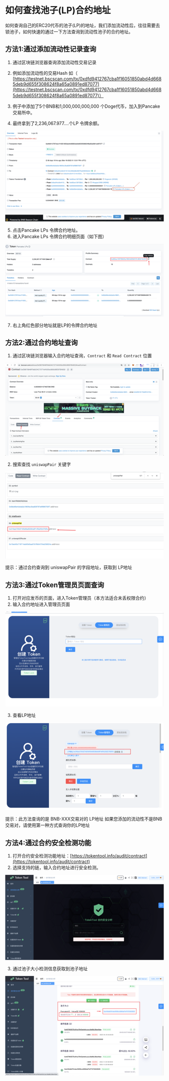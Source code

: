 # 如何查找池子(LP)合约地址
如何查询自己的ERC20代币的池子(LP)的地址，我们添加流动性后，往往需要去锁池子，如何快速的通过一下方法查询到流动性池子的合约地址。

## 方法1:通过添加流动性记录查询
1. 通过区块链浏览器查询添加流动性交易记录

2. 例如添加流动性的交易Hash 如（  [https://testnet.bscscan.com/tx/0xdfd9412767cba1f16051850abd4d6685deb9d655f308624f8a65a0891ed87077](https://testnet.bscscan.com/tx/0xdfd9412767cba1f16051850abd4d6685deb9d655f308624f8a65a0891ed87077)）

3. 例子中添加了5个BNB和1,000,000,000,000 个Doge代币，加入到Pancake交易所中。

4. 最终拿到了2,236,067.977....个LP 令牌余额。

![add-liquidity](../.gitbook/assets/common-problem/Snipaste_2022-05-16_15-31-22.png)

5. 点击Pancake LPs 令牌合约地址。
6. 进入Pancake LPs 令牌合约明细页面（如下图）

![add-liquidity](../.gitbook/assets/common-problem/Snipaste_2022-05-16_16-10-28.png)

7. 右上角红色部分地址就是LP的令牌合约地址

## 方法2:通过合约地址查询

1. 通过区块链浏览器输入合约地址查询，`Contract` 和 `Read Contract` 位置

![add-liquidity](../.gitbook/assets/common-problem/Snipaste_2022-05-26_11-18-00.png)

2. 搜索查找 `uniswapPair` 关键字

![add-liquidity](../.gitbook/assets/common-problem/Snipaste_2022-05-26_11-19-02.png)

提示：通过合约查询到 uniswapPair 的字段地址，获取到 LP地址

## 方法3:通过Token管理员页面查询

1. 打开对应发币的页面，进入Token管理员（本方法适合未丢权限合约）
2. 输入合约地址进入管理员页面

![add-liquidity](../.gitbook/assets/common-problem/Snipaste_2022-05-26_11-24-01.png)

3. 查看LP地址

![add-liquidity](../.gitbook/assets/common-problem/Snipaste_2022-05-26_11-25-24.png)

提示：此方法查询的是 BNB-XXX交易对的 LP地址
如果您添加的流动性不是BNB交易对，请使用第一种方式查询你的LP地址

## 方法4:通过合约安全检测功能

1. 打开合约安全检测功能地址：[https://tokentool.info/audit/contract](https://tokentool.info/audit/contract)
2. 选择支持的链，输入合约地址进行安全检测。

![add-liquidity](../.gitbook/assets/common-problem/Snipaste_2022-11-24_22-25-45.png)

3. 通过池子大小检测信息获取到池子地址

![add-liquidity](../.gitbook/assets/common-problem/Snipaste_2022-11-24_22-23-15.png)
